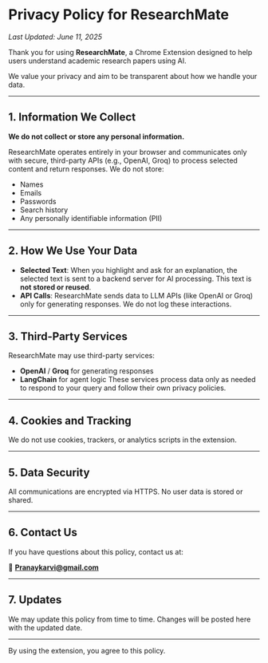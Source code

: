 # Privacy Policy for ResearchMate

_Last Updated: June 11, 2025_

Thank you for using **ResearchMate**, a Chrome Extension designed to help users understand academic research papers using AI.

We value your privacy and aim to be transparent about how we handle your data.

---

## 1. Information We Collect

**We do not collect or store any personal information.**

ResearchMate operates entirely in your browser and communicates only with secure, third-party APIs (e.g., OpenAI, Groq) to process selected content and return responses. We do not store:

- Names
- Emails
- Passwords
- Search history
- Any personally identifiable information (PII)

---

## 2. How We Use Your Data

- **Selected Text**: When you highlight and ask for an explanation, the selected text is sent to a backend server for AI processing. This text is **not stored or reused**.
- **API Calls**: ResearchMate sends data to LLM APIs (like OpenAI or Groq) only for generating responses. We do not log these interactions.

---

## 3. Third-Party Services

ResearchMate may use third-party services:
- **OpenAI** / **Groq** for generating responses
- **LangChain** for agent logic
These services process data only as needed to respond to your query and follow their own privacy policies.

---

## 4. Cookies and Tracking

We do not use cookies, trackers, or analytics scripts in the extension.

---

## 5. Data Security

All communications are encrypted via HTTPS. No user data is stored or shared.

---

## 6. Contact Us

If you have questions about this policy, contact us at:

📧 **Pranaykarvi@gmail.com**

---

## 7. Updates

We may update this policy from time to time. Changes will be posted here with the updated date.

---

By using the extension, you agree to this policy.
